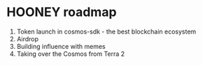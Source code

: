# HOONEY roadmap
1. Token launch in cosmos-sdk - the best blockchain ecosystem 
2. Airdrop
3. Building influence with memes
4. Taking over the Cosmos from Terra 2
